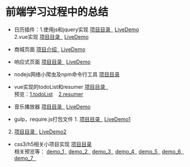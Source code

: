 # 前端学习过程中的总结

* 日历插件：1.使用js和jquery实现 <a href="https://github.com/huglulu/project/tree/master/plugins/datepick" target="_blank">项目目录 &nbsp;</a> <a href="https://huglulu.github.io/project/plugins/datepick/datepick.html" target="_blank">LiveDemo</a>    <br>
			2.vue实现    <a href="https://github.com/huglulu/vue_item/tree/master/vue-datepick" target="_blank">项目目录 &nbsp;</a> <a href="https://huglulu.github.io/vue_item/vue-datepick/" target="_blank">LiveDemo</a>   

* 商城页面      <a href="#" target="_blank">项目介绍 &nbsp;</a>  <a href="https://huglulu.github.io/project/htmls/dingdongwebsite/index.html" target="_blank">LiveDemo</a>  

* 响应式页面        <a href="https://github.com/huglulu/project/tree/master/htmls/bootstrap/cube" target="_blank">项目目录 &nbsp;</a> <a href="http://hugliu.com/cube/index.html" target="_blank">LiveDemo</a> 

* nodejs网络小爬虫及npm命令行工具  <a href="https://github.com/huglulu/node_learn" target="_blank">项目目录</a>

* vue实现的todoList和resumer <a href="https://github.com/huglulu/vue_item" target="_blank">项目目录 &nbsp;</a> <br> 
预览：[1.todoList](https://huglulu.github.io/vue_item/todoList/) &nbsp;&nbsp; [2.resumer](https://huglulu.github.io/vue_item/resumer/dist/#/)

* 音乐播放器    <a href="https://github.com/huglulu/project/tree/master/plugins/my-Music" target="_blank">项目目录 &nbsp;</a> <a href="http://hugliu.com/my-Music/index.html#" target="_blank">LiveDemo</a> 

* gulp，require.js打包文件  1. <a href="https://github.com/huglulu/project/tree/master/tools/gulp/demo1" target="_blank">项目目录 &nbsp;</a> <a href="https://huglulu.github.io/project/tools/gulp/demo1/#" target="_blank">LiveDemo1</a>  <br>
2. <a href="https://github.com/huglulu/project/tree/master/htmls/mocksites" target="_blank">项目目录 &nbsp;</a> <a href="http://hugliu.com/mocksites/index.html" target="_blank">LiveDemo2</a> 

* css3/h5相关小项目实现    <a href="https://github.com/huglulu/project/tree/master/specialEffects/CSS3" target="_blank">项目目录</a> <br>
<span>相关预览等：</span> <a href="https://huglulu.github.io/project/specialEffects/CSS3/demo/3d%E6%97%8B%E8%BD%AC/3d.html" target="_blank">demo_1 &nbsp;</a> 
<a href="https://huglulu.github.io/project/specialEffects/CSS3/demo/css3%E7%85%A7%E7%89%87%E5%A2%99/picture.html" target="_blank">demo_2 &nbsp;</a> 
<a href="https://huglulu.github.io/project/specialEffects/CSS3/demo/%E5%9B%BE%E6%96%87%E8%BD%AC%E6%8D%A2/imageDemo.html" target="_blank">demo_3 &nbsp;</a> 
<a href="https://huglulu.github.io/project/specialEffects/CSS3/cookie.html" target="_blank">demo_4 &nbsp;</a> 
<a href="https://huglulu.github.io/project/specialEffects/CSS3/rotate.html" target="_blank">demo_5 &nbsp;</a> 
<a href="https://huglulu.github.io/project/specialEffects/CSS3/css_drag.html" target="_blank">demo_6 &nbsp;</a> 
<a href="https://huglulu.github.io/project/specialEffects/fullpage/fullpage.html" target="_blank">demo_7 &nbsp;</a> 





